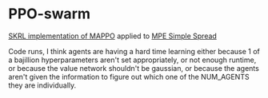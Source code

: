 # PPO-swarm
[SKRL implementation of MAPPO](https://skrl.readthedocs.io/en/latest/api/multi_agents/mappo.html) applied to [MPE Simple Spread](https://pettingzoo.farama.org/environments/mpe/simple_spread/)

Code runs, I think agents are having a hard time learning either because 1 of a bajillion hyperparameters aren't set appropriately, or not enough runtime, or because the value network shouldn't be gaussian, or because the agents aren't given the information to figure out which one of the NUM_AGENTS they are individually.
